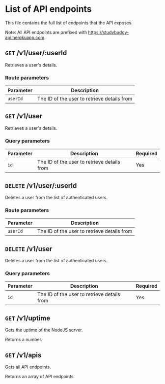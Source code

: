 # List of API endpoints

This file contains the full list of endpoints that the API exposes.

Note: All API endpoints are prefixed with <https://studybuddy-api.herokuapp.com>.

## `GET` /v1/user/:userId

Retrieves a user's details.

### Route parameters

Parameter | Description
---|---
`userId` | The ID of the user to retrieve details from

## `GET` /v1/user

Retrieves a user's details.

### Query parameters

Parameter | Description | Required
---|---|---
`id` | The ID of the user to retrieve details from | Yes

## `DELETE` /v1/user/:userId

Deletes a user from the list of authenticated users.

### Route parameters

Parameter | Description
---|---
`userId` | The ID of the user to retrieve details from

## `DELETE` /v1/user

Deletes a user from the list of authenticated users.

### Query parameters

Parameter | Description | Required
---|---|---
`id` | The ID of the user to retrieve details from | Yes

## `GET` /v1/uptime

Gets the uptime of the NodeJS server.

Returns a number.

## `GET` /v1/apis

Gets all API endpoints.

Returns an array of API endpoints.
